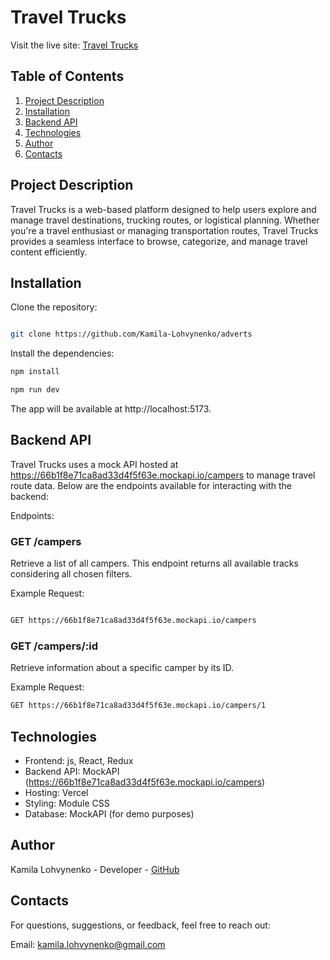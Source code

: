 # Travel Trucks

Visit the live site: [Travel Trucks](https://adverts-pearl.vercel.app/)

## Table of Contents

1. [Project Description](#project-description)
2. [Installation](#installation)
3. [Backend API](#backend-api)
4. [Technologies](#technologies)
5. [Author](#author)
6. [Contacts](#contacts)

## Project Description

Travel Trucks is a web-based platform designed to help users explore and manage travel destinations, trucking routes, or logistical planning. Whether you're a travel enthusiast or managing transportation routes, Travel Trucks provides a seamless interface to browse, categorize, and manage travel content efficiently.

## Installation

Clone the repository:

```bash

git clone https://github.com/Kamila-Lohvynenko/adverts
```

Install the dependencies:

```bash
npm install
```

```bash
npm run dev
```

The app will be available at http://localhost:5173.

## Backend API

Travel Trucks uses a mock API hosted at https://66b1f8e71ca8ad33d4f5f63e.mockapi.io/campers to manage travel route data. Below are the endpoints available for interacting with the backend:

Endpoints:

### GET /campers

Retrieve a list of all campers. This endpoint returns all available tracks considering all chosen filters.

Example Request:

```bash

GET https://66b1f8e71ca8ad33d4f5f63e.mockapi.io/campers

```

### GET /campers/:id

Retrieve information about a specific camper by its ID.

Example Request:

```bash
GET https://66b1f8e71ca8ad33d4f5f63e.mockapi.io/campers/1
```

## Technologies

- Frontend: js, React, Redux
- Backend API: MockAPI (https://66b1f8e71ca8ad33d4f5f63e.mockapi.io/campers)
- Hosting: Vercel
- Styling: Module CSS
- Database: MockAPI (for demo purposes)

## Author

Kamila Lohvynenko - Developer - [GitHub](https://github.com/Kamila-Lohvynenko)

## Contacts

For questions, suggestions, or feedback, feel free to reach out:

Email: kamila.lohvynenko@gmail.com

